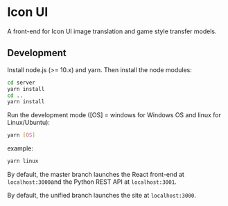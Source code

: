 # Icon UI

A front-end for Icon UI image translation and game style transfer models.

## Development

Install node.js (>= 10.x) and yarn. Then install the node modules:

```bash
cd server
yarn install
cd ..
yarn install
```

Run the development mode ([OS] = windows for Windows OS and linux for Linux/Ubuntu):

```bash
yarn [OS]
```

example:

```bash
yarn linux
```

By default, the master branch launches the React front-end at `localhost:3000`and the Python REST API at `localhost:3001`.

By default, the unified branch launches the site at `localhost:3000`.
